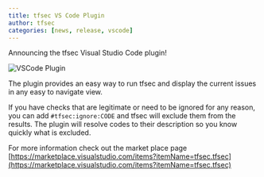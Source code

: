 ```yaml
---
title: tfsec VS Code Plugin
author: tfsec
categories: [news, release, vscode]
---
```


Announcing the tfsec Visual Studio Code plugin!

![VSCode Plugin](https://raw.githubusercontent.com/tfsec/vscode-tfsec/master/tfsec-explorer-usage.gif)

The plugin provides an easy way to run tfsec and display the current issues in any easy to navigate view.

If you have checks that are legitimate or need to be ignored for any reason, you can add `#tfsec:ignore:CODE` and tfsec will exclude them from the results. The plugin will resolve codes to their description so you know quickly what is excluded.

For more information check out the market place page [https://marketplace.visualstudio.com/items?itemName=tfsec.tfsec](https://marketplace.visualstudio.com/items?itemName=tfsec.tfsec)
